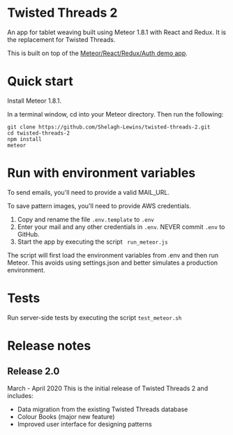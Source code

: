 # Twisted Threads 2
An app for tablet weaving built using Meteor 1.8.1 with React and Redux. It is the replacement for Twisted Threads.

This is built on top of the 
[Meteor/React/Redux/Auth demo app](https://github.com/Shelagh-Lewins/meteor-react-redux-auth).


# Quick start
Install Meteor 1.8.1.

In a terminal window, cd into your Meteor directory. Then run the following:

```
git clone https://github.com/Shelagh-Lewins/twisted-threads-2.git
cd twisted-threads-2
npm install
meteor
```

# Run with environment variables
To send emails, you'll need to provide a valid MAIL_URL.

To save pattern images, you'll need to provide AWS credentials.

1. Copy and rename the file ```.env.template``` to ```.env```
2. Enter your mail and any other credentials in ```.env```. NEVER commit ```.env``` to GitHub.
3. Start the app by executing the script ```
run_meteor.js```

The script will first load the environment variables from .env and then run Meteor. This avoids using settings.json and better simulates a production environment.

# Tests
Run server-side tests by executing the script ```test_meteor.sh```

# Release notes
## Release 2.0
March - April 2020
This is the initial release of Twisted Threads 2 and includes:

* Data migration from the existing Twisted Threads database
* Colour Books (major new feature)
* Improved user interface for designing patterns